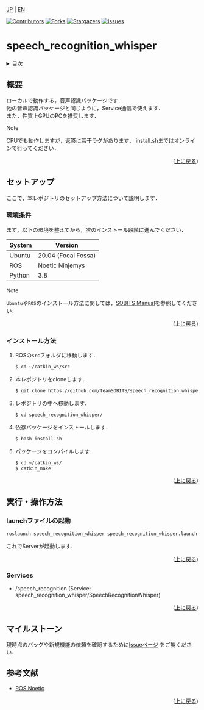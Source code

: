 <a name="readme-top"></a>

[JP](README.md) | [EN](README_en.md)

[![Contributors][contributors-shield]][contributors-url]
[![Forks][forks-shield]][forks-url]
[![Stargazers][stars-shield]][stars-url]
[![Issues][issues-shield]][issues-url]
<!-- [![MIT License][license-shield]][license-url] -->

# speech_recognition_whisper

<!-- 目次 -->
<details>
  <summary>目次</summary>
  <ol>
    <li>
      <a href="#概要">概要</a>
    </li>
    <li>
      <a href="#セットアップ">セットアップ</a>
      <ul>
        <li><a href="#環境条件">環境条件</a></li>
        <li><a href="#インストール方法">インストール方法</a></li>
      </ul>
    </li>
    <li><a href="#実行・操作方法">実行・操作方法</a></li>
    <li><a href="#マイルストーン">マイルストーン</a></li>
    <li><a href="#参考文献">参考文献</a></li>
  </ol>
</details>


<!-- レポジトリの概要 -->
## 概要

<!-- [![Product Name Screen Shot][product-screenshot]](https://example.com) -->

ローカルで動作する，音声認識パッケージです．\
他の音声認識パッケージと同じように，Service通信で使えます．\
また，性質上GPUのPCを推奨します．

> [!NOTE]
> CPUでも動作しますが，返答に若干ラグがあります．
> install.shまではオンラインで行ってください．


<p align="right">(<a href="#readme-top">上に戻る</a>)</p>


<!-- セットアップ -->
## セットアップ

ここで，本レポジトリのセットアップ方法について説明します．

### 環境条件

まず，以下の環境を整えてから，次のインストール段階に進んでください．

| System  | Version |
| ------------- | ------------- |
| Ubuntu | 20.04 (Focal Fossa) |
| ROS | Noetic Ninjemys |
| Python | 3.8 |

> [!NOTE]
> `Ubuntu`や`ROS`のインストール方法に関しては，[SOBITS Manual](https://github.com/TeamSOBITS/sobits_manual#%E9%96%8B%E7%99%BA%E7%92%B0%E5%A2%83%E3%81%AB%E3%81%A4%E3%81%84%E3%81%A6)を参照してください．

<p align="right">(<a href="#readme-top">上に戻る</a>)</p>

### インストール方法

1. ROSの`src`フォルダに移動します．
   ```sh
   $ cd ~/catkin_ws/src
   ```
2. 本レポジトリをcloneします．
   ```sh
   $ git clone https://github.com/TeamSOBITS/speech_recognition_whisper.git
   ```
3. レポジトリの中へ移動します．
   ```sh
   $ cd speech_recognition_whisper/
   ```
4. 依存パッケージをインストールします．
   ```sh
   $ bash install.sh
   ```
5. パッケージをコンパイルします．
   ```sh
   $ cd ~/catkin_ws/
   $ catkin_make
   ```

<p align="right">(<a href="#readme-top">上に戻る</a>)</p>


<!-- 実行・操作方法 -->
## 実行・操作方法

### launchファイルの起動
```sh
roslaunch speech_recognition_whisper speech_recognition_whisper.launch
```
これでServerが起動します．

<p align="right">(<a href="#readme-top">上に戻る</a>)</p>

### Services
 * /speech_recognition (Service: speech_recognition_whisper/SpeechRecognitionWhisper)

 <p align="right">(<a href="#readme-top">上に戻る</a>)</p>


<!-- マイルストーン -->
## マイルストーン

現時点のバッグや新規機能の依頼を確認するために[Issueページ](issues-url) をご覧ください．


<!-- 参考文献 -->
## 参考文献

* [ROS Noetic](http://wiki.ros.org/noetic)

<!-- MARKDOWN LINKS & IMAGES -->
<!-- https://www.markdownguide.org/basic-syntax/#reference-style-links -->
[contributors-shield]: https://img.shields.io/github/contributors/TeamSOBITS/speech_recognition_whisper.svg?style=for-the-badge
[contributors-url]: https://github.com/TeamSOBITS/speech_recognition_whisper/graphs/contributors
[forks-shield]: https://img.shields.io/github/forks/TeamSOBITS/speech_recognition_whisper.svg?style=for-the-badge
[forks-url]: https://github.com/TeamSOBITS/speech_recognition_whisper/network/members
[stars-shield]: https://img.shields.io/github/stars/TeamSOBITS/speech_recognition_whisper.svg?style=for-the-badge
[stars-url]: https://github.com/TeamSOBITS/speech_recognition_whisper/stargazers
[issues-shield]: https://img.shields.io/github/issues/TeamSOBITS/speech_recognition_whisper.svg?style=for-the-badge
[issues-url]: https://github.com/TeamSOBITS/speech_recognition_whisper/issues
[license-shield]: https://img.shields.io/github/license/TeamSOBITS/speech_recognition_whisper.svg?style=for-the-badge
[license-url]: LICENSE

<p align="right">(<a href="#readme-top">上に戻る</a>)</p>


<!-- MARKDOWN LINKS & IMAGES -->
<!-- https://www.markdownguide.org/basic-syntax/#reference-style-links -->
<!-- []:  -->
